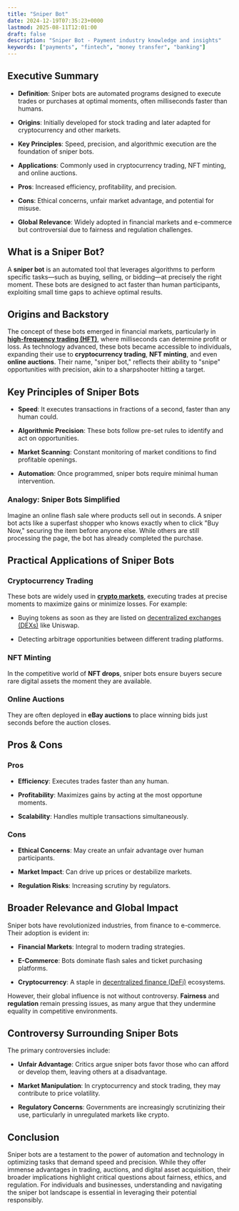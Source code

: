 ```yaml
---
title: "Sniper Bot"
date: 2024-12-19T07:35:23+0000
lastmod: 2025-08-11T12:01:00
draft: false
description: "Sniper Bot - Payment industry knowledge and insights"
keywords: ["payments", "fintech", "money transfer", "banking"]
---
```


## Executive Summary

- **Definition**: Sniper bots are automated programs designed to execute trades or purchases at optimal moments, often milliseconds faster than humans.

- **Origins**: Initially developed for stock trading and later adapted for cryptocurrency and other markets.

- **Key Principles**: Speed, precision, and algorithmic execution are the foundation of sniper bots.

- **Applications**: Commonly used in cryptocurrency trading, NFT minting, and online auctions.

- **Pros**: Increased efficiency, profitability, and precision.

- **Cons**: Ethical concerns, unfair market advantage, and potential for misuse.

- **Global Relevance**: Widely adopted in financial markets and e-commerce but controversial due to fairness and regulation challenges.

## What is a Sniper Bot?

A **sniper bot** is an automated tool that leverages algorithms to perform specific tasks—such as buying, selling, or bidding—at precisely the right moment. These bots are designed to act faster than human participants, exploiting small time gaps to achieve optimal results.

## Origins and Backstory

The concept of these bots emerged in financial markets, particularly in **[high-frequency trading (HFT)](https://faisalkhanllc.xyz/resources/payments-wiki/h/high-frequency-trading-hft/)**, where milliseconds can determine profit or loss. As technology advanced, these bots became accessible to individuals, expanding their use to **cryptocurrency trading**, **NFT minting**, and even **online auctions**. Their name, "sniper bot," reflects their ability to "snipe" opportunities with precision, akin to a sharpshooter hitting a target.

## Key Principles of Sniper Bots

- **Speed**: It executes transactions in fractions of a second, faster than any human could.

- **Algorithmic Precision**: These bots follow pre-set rules to identify and act on opportunities.

- **Market Scanning**: Constant monitoring of market conditions to find profitable openings.

- **Automation**: Once programmed, sniper bots require minimal human intervention.

### Analogy: Sniper Bots Simplified

Imagine an online flash sale where products sell out in seconds. A sniper bot acts like a superfast shopper who knows exactly when to click "Buy Now," securing the item before anyone else. While others are still processing the page, the bot has already completed the purchase.

## Practical Applications of Sniper Bots

### Cryptocurrency Trading

These bots are widely used in **[crypto markets](https://faisalkhanllc.xyz/resources/payments-wiki/c/centralized-exchange-cex/)**, executing trades at precise moments to maximize gains or minimize losses. For example:

- Buying tokens as soon as they are listed on [decentralized exchanges (DEXs)](https://faisalkhanllc.xyz/resources/payments-wiki/d/decentralized-exchange-dex/) like Uniswap.

- Detecting arbitrage opportunities between different trading platforms.

### NFT Minting

In the competitive world of **NFT drops**, sniper bots ensure buyers secure rare digital assets the moment they are available.

### Online Auctions

They are often deployed in **eBay auctions** to place winning bids just seconds before the auction closes.

## Pros & Cons

### Pros

- **Efficiency**: Executes trades faster than any human.

- **Profitability**: Maximizes gains by acting at the most opportune moments.

- **Scalability**: Handles multiple transactions simultaneously.

### Cons

- **Ethical Concerns**: May create an unfair advantage over human participants.

- **Market Impact**: Can drive up prices or destabilize markets.

- **Regulation Risks**: Increasing scrutiny by regulators.

## Broader Relevance and Global Impact

Sniper bots have revolutionized industries, from finance to e-commerce. Their adoption is evident in:

- **Financial Markets**: Integral to modern trading strategies.

- **E-Commerce**: Bots dominate flash sales and ticket purchasing platforms.

- **Cryptocurrency**: A staple in [decentralized finance (DeFi)](https://faisalkhanllc.xyz/resources/payments-wiki/d/decentralized-finance-defi/) ecosystems.

However, their global influence is not without controversy. **Fairness** and **regulation** remain pressing issues, as many argue that they undermine equality in competitive environments.

## Controversy Surrounding Sniper Bots

The primary controversies include:

- **Unfair Advantage**: Critics argue sniper bots favor those who can afford or develop them, leaving others at a disadvantage.

- **Market Manipulation**: In cryptocurrency and stock trading, they may contribute to price volatility.

- **Regulatory Concerns**: Governments are increasingly scrutinizing their use, particularly in unregulated markets like crypto.

## Conclusion

Sniper bots are a testament to the power of automation and technology in optimizing tasks that demand speed and precision. While they offer immense advantages in trading, auctions, and digital asset acquisition, their broader implications highlight critical questions about fairness, ethics, and regulation. For individuals and businesses, understanding and navigating the sniper bot landscape is essential in leveraging their potential responsibly.